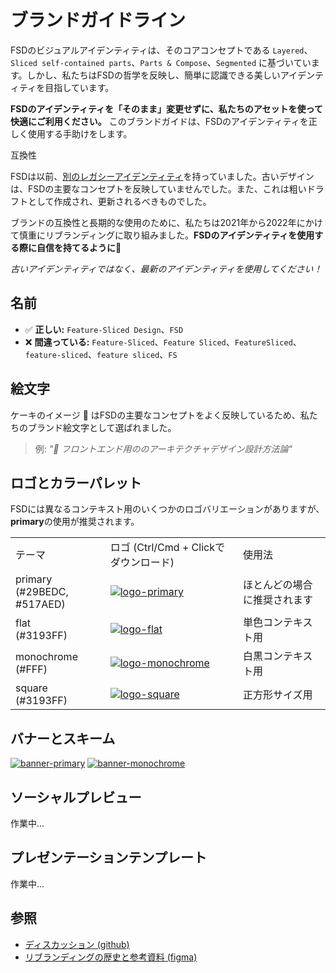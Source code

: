 # ブランドガイドライン

FSDのビジュアルアイデンティティは、そのコアコンセプトである `Layered`、`Sliced self-contained parts`、`Parts & Compose`、`Segmented` に基づいています。しかし、私たちはFSDの哲学を反映し、簡単に認識できる美しいアイデンティティを目指しています。

**FSDのアイデンティティを「そのまま」変更せずに、私たちのアセットを使って快適にご利用ください。** このブランドガイドは、FSDのアイデンティティを正しく使用する手助けをします。

互換性

FSDは以前、[別のレガシーアイデンティティ](https://drive.google.com/drive/folders/11Y-3qZ_C9jOFoW2UbSp11YasOhw4yBdl?usp=sharing)を持っていました。古いデザインは、FSDの主要なコンセプトを反映していませんでした。また、これは粗いドラフトとして作成され、更新されるべきものでした。

ブランドの互換性と長期的な使用のために、私たちは2021年から2022年にかけて慎重にリブランディングに取り組みました。**FSDのアイデンティティを使用する際に自信を持てるように🍰**

*古いアイデンティティではなく、最新のアイデンティティを使用してください！*

## 名前[​](#title "この見出しへの直接リンク")

* ✅ **正しい:** `Feature-Sliced Design`、`FSD`
* ❌ **間違っている:** `Feature-Sliced`、`Feature Sliced`、`FeatureSliced`、`feature-sliced`、`feature sliced`、`FS`

## 絵文字[​](#emojii "この見出しへの直接リンク")

ケーキのイメージ 🍰 はFSDの主要なコンセプトをよく反映しているため、私たちのブランド絵文字として選ばれました。

> 例: *"🍰 フロントエンド用ののアーキテクチャデザイン設計方法論"*

## ロゴとカラーパレット[​](#logo--palettte "この見出しへの直接リンク")

FSDには異なるコンテキスト用のいくつかのロゴバリエーションがありますが、**primary**の使用が推奨されます。

|                                 |                                                                                                                        |                              |
| ------------------------------- | ---------------------------------------------------------------------------------------------------------------------- | ---------------------------- |
| テーマ                          | ロゴ (Ctrl/Cmd + Clickでダウンロード)                                                                                  | 使用法                       |
| primary<br />(#29BEDC, #517AED) | [![logo-primary](/documentation/ja/img/brand/logo-primary.png)](/documentation/ja/img/brand/logo-primary.png)          | ほとんどの場合に推奨されます |
| flat<br />(#3193FF)             | [![logo-flat](/documentation/ja/img/brand/logo-flat.png)](/documentation/ja/img/brand/logo-flat.png)                   | 単色コンテキスト用           |
| monochrome<br />(#FFF)          | [![logo-monochrome](/documentation/ja/img/brand/logo-monochrome.png)](/documentation/ja/img/brand/logo-monochrome.png) | 白黒コンテキスト用           |
| square<br />(#3193FF)           | [![logo-square](/documentation/ja/img/brand/logo-square.png)](/documentation/ja/img/brand/logo-square.png)             | 正方形サイズ用               |

## バナーとスキーム[​](#banners--schemes "この見出しへの直接リンク")

[![banner-primary](/documentation/ja/img/brand/banner-primary.jpg)](/documentation/ja/img/brand/banner-primary.jpg) [![banner-monochrome](/documentation/ja/img/brand/banner-monochrome.jpg)](/documentation/ja/img/brand/banner-monochrome.jpg)

## ソーシャルプレビュー[​](#ソーシャルプレビュー "この見出しへの直接リンク")

作業中...

## プレゼンテーションテンプレート[​](#presentation-template "この見出しへの直接リンク")

作業中...

## 参照[​](#see-also "この見出しへの直接リンク")

* [ディスカッション (github)](https://github.com/feature-sliced/documentation/discussions/399)
* [リブランディングの歴史と参考資料 (figma)](https://www.figma.com/file/RPphccpoeasVB0lMpZwPVR/FSD-Brand?node-id=0%3A1)
